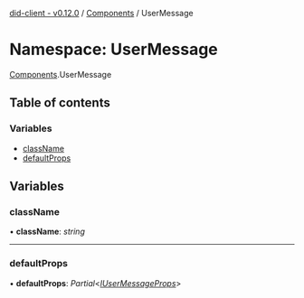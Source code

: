 [did-client - v0.12.0](../README.md) / [Components](components.md) / UserMessage

# Namespace: UserMessage

[Components](components.md).UserMessage

## Table of contents

### Variables

- [className](components.usermessage.md#classname)
- [defaultProps](components.usermessage.md#defaultprops)

## Variables

### className

• **className**: *string*

___

### defaultProps

• **defaultProps**: *Partial*<[*IUserMessageProps*](../interfaces/components.iusermessageprops.md)\>
